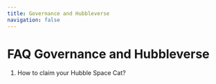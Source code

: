```yaml
---
title: Governance and Hubbleverse
navigation: false
---
```


# FAQ Governance and Hubbleverse

1. How to claim your Hubble Space Cat?
